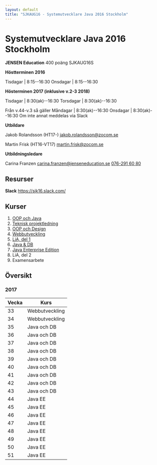 ```yaml
---
layout: default
title: "SJKAUG16 - Systemutvecklare Java 2016 Stockholm"
---
```



Systemutvecklare Java 2016 Stockholm
====================================
**JENSEN Education**
400 poäng
SJKAUG16S

**Höstterminen 2016**

Tisdagar  | 8:15--16:30
Onsdagar | 8:15--16:30

**Hösterminen 2017 (inklusive v.2-3 2018)**

Tisdagar  | 8:30(ak)--16:30
Torsdagar | 8:30(ak)--16:30

Från v.44-v.3 så gäller
Måndagar  | 8:30(ak)--16:30
Onsdagar | 8:30(ak)--16:30
Om inte annat meddelas via Slack

**Utbildare** 

Jakob Rolandsson (HT17-)
<jakob.rolandsson@zocom.se>

Martin Frisk (HT16-VT17)
<martin.frisk@zocom.se>


**Utbildningsledare**

Carina Franzen
<carina.franzen@jenseneducation.se>
[076-291 60 80](tel:0762916080)


Resurser
--------
**Slack**
https://sjk16.slack.com/


Kurser
------
1.	[OOP och Java](oop-och-java/) 
2.	[Teknisk projektledning](tpl/)
3.	[OOP och Design](oop-och-design/)
4.	[Webbutveckling](webbutveckling/) 
5.	[LiA, del 1](lia1/)
6.	[Java & DB](java-o-db/) 
7.	[Java Enterprise Edition](javaee/) 
8.	LiA, del 2
9.	Examensarbete



Översikt
--------


### 2017

Vecka  | Kurs
-------|-------
33  | Webbutveckling
34  | Webbutveckling
35  | Java och DB
36  | Java och DB
37  | Java och DB
38  | Java och DB
39  | Java och DB
40  | Java och DB
41  | Java och DB
42  | Java och DB
43  | Java och DB
44  | Java EE
45  | Java EE
46  | Java EE
47  | Java EE
48  | Java EE
49  | Java EE
50  | Java EE
51  | Java EE
